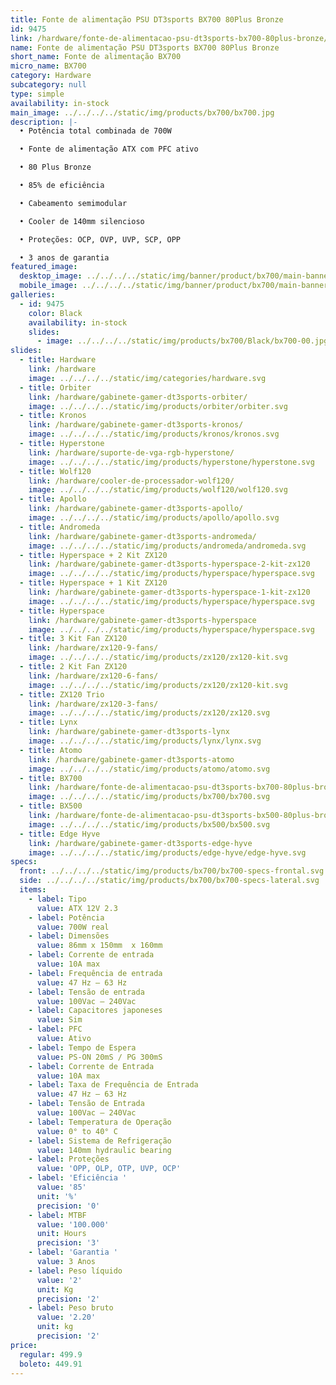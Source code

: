```yaml
---
title: Fonte de alimentação PSU DT3sports BX700 80Plus Bronze
id: 9475
link: /hardware/fonte-de-alimentacao-psu-dt3sports-bx700-80plus-bronze/
name: Fonte de alimentação PSU DT3sports BX700 80Plus Bronze
short_name: Fonte de alimentação BX700
micro_name: BX700
category: Hardware
subcategory: null
type: simple
availability: in-stock
main_image: ../../../../static/img/products/bx700/bx700.jpg
description: |-
  • Potência total combinada de 700W

  • Fonte de alimentação ATX com PFC ativo

  • 80 Plus Bronze

  • 85% de eficiência

  • Cabeamento semimodular

  • Cooler de 140mm silencioso

  • Proteções: OCP, OVP, UVP, SCP, OPP

  • 3 anos de garantia
featured_image:
  desktop_image: ../../../../static/img/banner/product/bx700/main-banner__desktop.jpg
  mobile_image: ../../../../static/img/banner/product/bx700/main-banner__desktop.jpg
galleries:
  - id: 9475
    color: Black
    availability: in-stock
    slides:
      - image: ../../../../static/img/products/bx700/Black/bx700-00.jpg
slides:
  - title: Hardware
    link: /hardware
    image: ../../../../static/img/categories/hardware.svg
  - title: Orbiter
    link: /hardware/gabinete-gamer-dt3sports-orbiter/
    image: ../../../../static/img/products/orbiter/orbiter.svg
  - title: Kronos
    link: /hardware/gabinete-gamer-dt3sports-kronos/
    image: ../../../../static/img/products/kronos/kronos.svg
  - title: Hyperstone
    link: /hardware/suporte-de-vga-rgb-hyperstone/
    image: ../../../../static/img/products/hyperstone/hyperstone.svg
  - title: Wolf120
    link: /hardware/cooler-de-processador-wolf120/
    image: ../../../../static/img/products/wolf120/wolf120.svg
  - title: Apollo
    link: /hardware/gabinete-gamer-dt3sports-apollo/
    image: ../../../../static/img/products/apollo/apollo.svg
  - title: Andromeda
    link: /hardware/gabinete-gamer-dt3sports-andromeda/
    image: ../../../../static/img/products/andromeda/andromeda.svg
  - title: Hyperspace + 2 Kit ZX120
    link: /hardware/gabinete-gamer-dt3sports-hyperspace-2-kit-zx120
    image: ../../../../static/img/products/hyperspace/hyperspace.svg
  - title: Hyperspace + 1 Kit ZX120
    link: /hardware/gabinete-gamer-dt3sports-hyperspace-1-kit-zx120
    image: ../../../../static/img/products/hyperspace/hyperspace.svg
  - title: Hyperspace
    link: /hardware/gabinete-gamer-dt3sports-hyperspace
    image: ../../../../static/img/products/hyperspace/hyperspace.svg
  - title: 3 Kit Fan ZX120
    link: /hardware/zx120-9-fans/
    image: ../../../../static/img/products/zx120/zx120-kit.svg
  - title: 2 Kit Fan ZX120
    link: /hardware/zx120-6-fans/
    image: ../../../../static/img/products/zx120/zx120-kit.svg
  - title: ZX120 Trio
    link: /hardware/zx120-3-fans/
    image: ../../../../static/img/products/zx120/zx120.svg
  - title: Lynx
    link: /hardware/gabinete-gamer-dt3sports-lynx
    image: ../../../../static/img/products/lynx/lynx.svg
  - title: Atomo
    link: /hardware/gabinete-gamer-dt3sports-atomo
    image: ../../../../static/img/products/atomo/atomo.svg
  - title: BX700
    link: /hardware/fonte-de-alimentacao-psu-dt3sports-bx700-80plus-bronze/
    image: ../../../../static/img/products/bx700/bx700.svg
  - title: BX500
    link: /hardware/fonte-de-alimentacao-psu-dt3sports-bx500-80plus-bronze/
    image: ../../../../static/img/products/bx500/bx500.svg
  - title: Edge Hyve
    link: /hardware/gabinete-gamer-dt3sports-edge-hyve
    image: ../../../../static/img/products/edge-hyve/edge-hyve.svg
specs:
  front: ../../../../static/img/products/bx700/bx700-specs-frontal.svg
  side: ../../../../static/img/products/bx700/bx700-specs-lateral.svg
  items:
    - label: Tipo
      value: ATX 12V 2.3
    - label: Potência
      value: 700W real
    - label: Dimensões
      value: 86mm x 150mm  x 160mm
    - label: Corrente de entrada
      value: 10A max
    - label: Frequência de entrada
      value: 47 Hz – 63 Hz
    - label: Tensão de entrada
      value: 100Vac – 240Vac
    - label: Capacitores japoneses
      value: Sim
    - label: PFC
      value: Ativo
    - label: Tempo de Espera
      value: PS-ON 20mS / PG 300mS
    - label: Corrente de Entrada
      value: 10A max
    - label: Taxa de Frequência de Entrada
      value: 47 Hz – 63 Hz
    - label: Tensão de Entrada
      value: 100Vac – 240Vac
    - label: Temperatura de Operação
      value: 0° to 40° C
    - label: Sistema de Refrigeração
      value: 140mm hydraulic bearing
    - label: Proteções
      value: 'OPP, OLP, OTP, UVP, OCP'
    - label: 'Eficiência '
      value: '85'
      unit: '%'
      precision: '0'
    - label: MTBF
      value: '100.000'
      unit: Hours
      precision: '3'
    - label: 'Garantia '
      value: 3 Anos
    - label: Peso líquido
      value: '2'
      unit: Kg
      precision: '2'
    - label: Peso bruto
      value: '2.20'
      unit: kg
      precision: '2'
price:
  regular: 499.9
  boleto: 449.91
---
```

